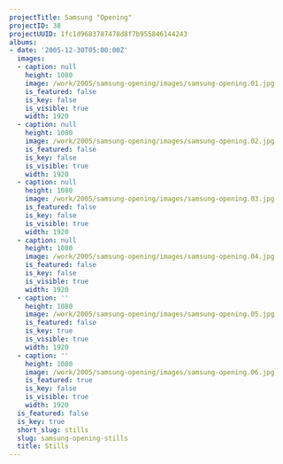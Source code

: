 ```yaml
---
projectTitle: Samsung "Opening"
projectID: 38
projectUUID: 1fc1d9683787478d8f7b955846144243
albums:
- date: '2005-12-30T05:00:00Z'
  images:
  - caption: null
    height: 1080
    image: /work/2005/samsung-opening/images/samsung-opening.01.jpg
    is_featured: false
    is_key: false
    is_visible: true
    width: 1920
  - caption: null
    height: 1080
    image: /work/2005/samsung-opening/images/samsung-opening.02.jpg
    is_featured: false
    is_key: false
    is_visible: true
    width: 1920
  - caption: null
    height: 1080
    image: /work/2005/samsung-opening/images/samsung-opening.03.jpg
    is_featured: false
    is_key: false
    is_visible: true
    width: 1920
  - caption: null
    height: 1080
    image: /work/2005/samsung-opening/images/samsung-opening.04.jpg
    is_featured: false
    is_key: false
    is_visible: true
    width: 1920
  - caption: ''
    height: 1080
    image: /work/2005/samsung-opening/images/samsung-opening.05.jpg
    is_featured: false
    is_key: true
    is_visible: true
    width: 1920
  - caption: ''
    height: 1080
    image: /work/2005/samsung-opening/images/samsung-opening.06.jpg
    is_featured: true
    is_key: false
    is_visible: true
    width: 1920
  is_featured: false
  is_key: true
  short_slug: stills
  slug: samsung-opening-stills
  title: Stills
---
```

